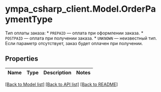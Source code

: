 # ympa_csharp_client.Model.OrderPaymentType
Тип оплаты заказа:  * `PREPAID` — оплата при оформлении заказа.  * `POSTPAID` — оплата при получении заказа.  * `UNKNOWN` — неизвестный тип.  Если параметр отсутствует, заказ будет оплачен при получении. 

## Properties

Name | Type | Description | Notes
------------ | ------------- | ------------- | -------------

[[Back to Model list]](../README.md#documentation-for-models) [[Back to API list]](../README.md#documentation-for-api-endpoints) [[Back to README]](../README.md)

